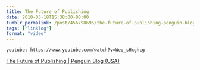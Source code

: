 ```yaml
---
title: The Future of Publishing
date: 2010-03-18T15:38:00+00:00
tumblr_permalink: /post/456798695/the-future-of-publishing-penguin-blog-usa
tags: ["linklog"]
format: "video"
---
```


`youtube: https://www.youtube.com/watch?v=Weq_sHxghcg`

[The Future of Publishing | Penguin Blog (USA)][1]

[1]: http://us.penguingroup.com/static/html/blogs/end-publishing
